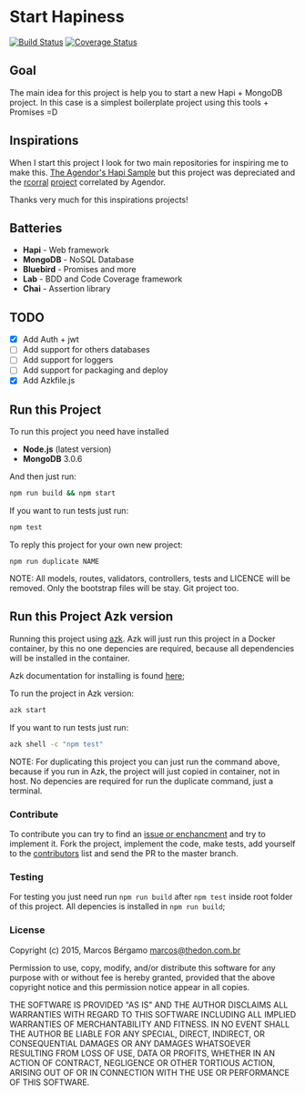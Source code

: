 Start Hapiness
===

[![Build Status](https://travis-ci.org/thebergamo/start-hapiness.svg)](https://travis-ci.org/thebergamo/start-hapiness)
[![Coverage Status](https://coveralls.io/repos/thebergamo/start-hapiness/badge.svg?branch=master&service=github)](https://coveralls.io/github/thebergamo/start-hapiness?branch=master)

## Goal
The main idea for this project is help you to start a new Hapi + MongoDB project. In this case is a simplest boilerplate project using this tools + Promises =D

## Inspirations
When I start this project I look for two main repositories for inspiring me to make this.
[The Agendor's Hapi Sample][4] but this project was depreciated and the [rcorral][5] [project][6] correlated by Agendor.

Thanks very much for this inspirations projects!

## Batteries
- **Hapi** - Web framework
- **MongoDB** - NoSQL Database
- **Bluebird** - Promises and more
- **Lab** - BDD and Code Coverage framework
- **Chai** - Assertion library

## TODO
- [x] Add Auth + jwt
- [ ] Add support for others databases
- [ ] Add support for loggers
- [ ] Add support for packaging and deploy
- [x] Add Azkfile.js

## Run this Project
To run this project you need have installed 
- **Node.js** (latest version)
- **MongoDB** 3.0.6

And then just run:
```sh
npm run build && npm start
```

If you want to run tests just run:
```sh
npm test
```

To reply this project for your own new project:
```
npm run duplicate NAME
```
NOTE: All models, routes, validators, controllers, tests and LICENCE will be removed. Only the bootstrap files will be stay. Git project too.

## Run this Project Azk version
Running this project using [azk][0]. Azk will just run this project in a Docker container, by this no one depencies are required, because all dependencies will be installed in the container.

Azk documentation for installing is found [here][1];

To run the project in Azk version:
```sh
azk start 
```

If you want to run tests just run:
```sh
azk shell -c "npm test"
```

NOTE: For duplicating this project you can just run the command above, because if you run in Azk, the project will just copied in container, not in host. No depencies are required for run the duplicate command, just a terminal.
 
### Contribute

To contribute you can try to find an [issue or enchancment][2] and try to
implement it. Fork the project, implement the code, make tests, add yourself
to the [contributors][3] list and send the PR to the master branch.

### Testing

For testing you just need run `npm run build` after `npm test` inside root folder of this project. All depencies is installed in `npm run build`; 

### License

Copyright (c) 2015, Marcos Bérgamo <marcos@thedon.com.br>

Permission to use, copy, modify, and/or distribute this software for any purpose
with or without fee is hereby granted, provided that the above copyright notice
and this permission notice appear in all copies.

THE SOFTWARE IS PROVIDED "AS IS" AND THE AUTHOR DISCLAIMS ALL WARRANTIES WITH
REGARD TO THIS SOFTWARE INCLUDING ALL IMPLIED WARRANTIES OF MERCHANTABILITY AND
FITNESS. IN NO EVENT SHALL THE AUTHOR BE LIABLE FOR ANY SPECIAL, DIRECT,
INDIRECT, OR CONSEQUENTIAL DAMAGES OR ANY DAMAGES WHATSOEVER RESULTING FROM LOSS
OF USE, DATA OR PROFITS, WHETHER IN AN ACTION OF CONTRACT, NEGLIGENCE OR OTHER
TORTIOUS ACTION, ARISING OUT OF OR IN CONNECTION WITH THE USE OR PERFORMANCE OF
THIS SOFTWARE.

[0]: http://www.azk.io
[1]: http://docs.azk.io
[2]: https://github.com/thebergamo/start-hapiness/issues?q=is%3Aopen+is%3Aenchancement+is%3Abug
[3]: contributors.md
[4]: https://github.com/agendor/sample-hapi-rest-api
[5]: https://github.com/rcorral
[6]: https://github.com/rcorral/hapi-restful-api-example

